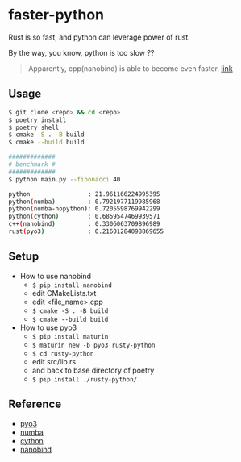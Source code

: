 # faster-python

Rust is so fast, and python can leverage power of rust.

By the way, you know, python is too slow ??

> Apparently, cpp(nanobind) is able to become even faster. [link](https://github.com/terib0l/faster-python/issues/1)

## Usage

```bash
$ git clone <repo> && cd <repo>
$ poetry install
$ poetry shell
$ cmake -S . -B build
$ cmake --build build

#############
# benchmark #
#############
$ python main.py --fibonacci 40

python                : 21.961166224995395
python(numba)         : 0.7921977119985968
python(numba-nopython): 0.7205598769942299
python(cython)        : 0.6859547469939571
c++(nanobind)         : 0.3306063709896989
rust(pyo3)            : 0.21601284098869655
```

## Setup

* How to use nanobind
  * `$ pip install nanobind`
  * edit CMakeLists.txt
  * edit <file_name>.cpp
  * `$ cmake -S . -B build`
  * `$ cmake --build build`
* How to use pyo3
  * `$ pip install maturin`
  * `$ maturin new -b pyo3 rusty-python`
  * `$ cd rusty-python`
  * edit src/lib.rs
  * and back to base directory of poetry
  * `$ pip install ./rusty-python/`

## Reference

* [pyo3](https://betterprogramming.pub/improving-python-with-rust-ed12bffd2ca4)
* [numba](https://numba.pydata.org/numba-doc/latest/user/5minguide.html)
* [cython](https://www.infoworld.com/article/3648539/faster-python-made-easier-with-cythons-pure-python-mode.html)
* [nanobind](https://nanobind.readthedocs.io/en/latest/index.html)
